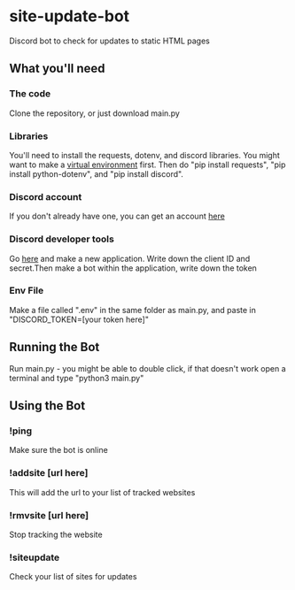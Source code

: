 # site-update-bot
Discord bot to check for updates to static HTML pages

## What you'll need
### The code
Clone the repository, or just download main.py
### Libraries
You'll need to install the requests, dotenv, and discord libraries. You might want to make a [virtual environment](https://pypi.org/project/pipenv/) first. Then do "pip install requests", "pip install python-dotenv", and "pip install discord".
### Discord account
If you don't already have one, you can get an account [here](https://discord.com)
### Discord developer tools
Go [here](https://discordapp.com/developers/applications/) and make a new application. Write down the client ID and secret.Then make a bot within the application, write down the token
### Env File
Make a file called ".env" in the same folder as main.py, and paste in "DISCORD_TOKEN=[your token here]"
## Running the Bot
Run main.py - you might be able to double click, if that doesn't work open a terminal and type "python3 main.py"
## Using the Bot
### !ping
Make sure the bot is online
### !addsite [url here]
This will add the url to your list of tracked websites
### !rmvsite [url here]
Stop tracking the website
### !siteupdate
Check your list of sites for updates
